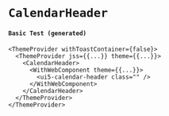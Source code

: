 # `CalendarHeader`

#### `Basic Test (generated)`

```
<ThemeProvider withToastContainer={false}>
  <ThemeProvider jss={{...}} theme={{...}}>
    <CalendarHeader>
      <WithWebComponent theme={{...}}>
        <ui5-calendar-header class="" />
      </WithWebComponent>
    </CalendarHeader>
  </ThemeProvider>
</ThemeProvider>
```

